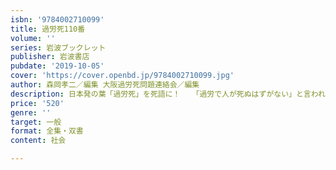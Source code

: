 ```yaml
---
isbn: '9784002710099'
title: 過労死110番
volume: ''
series: 岩波ブックレット
publisher: 岩波書店
pubdate: '2019-10-05'
cover: 'https://cover.openbd.jp/9784002710099.jpg'
author: 森岡孝二／編集 大阪過労死問題連絡会／編集
description: 日本発の葉「過労死」を死語に！　 「過労で人が死ぬはずがない」と言われた頃からの遺族たちの闘いの歴史
price: '520'
genre: ''
target: 一般
format: 全集・双書
content: 社会

---
```


